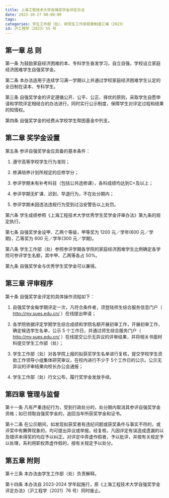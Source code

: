 ```yaml
---
title: 上海工程技术大学自强奖学金评定办法
date: 2023-10-27 00:00:00
tags: 
categories: 学生工作部（处）、研究生工作部规章制度汇编（2023）
id: 沪工程学〔2023〕55 号
---
```


## 第一章 总 则

第一条 为鼓励家庭经济困难的本、专科学生奋发学习，自立自强，学校设立家庭经济困难学生自强奖学金。

第二条 本办法适用于连续学习满一学期以上并通过学校家庭经济困难学生认定的全日制在读本、专科学生。

第三条 自强奖学金的评定遵循公开、公平、公正、择优的原则，采取学生自愿申请和学院评定相结合的办法进行，同时实行公示制度，保障学生对评定过程和结果的知情权。

第四条 自强奖学金的经费从学校学生帮困基金中列支。

## 第二章 奖学金设置

第五条 参评自强奖学金应具备的基本条件：

1. 遵守高等学校学生行为准则；

2. 修满培养计划所规定的应修学分；

3. 参评学期未有补考科目（包括公共选修课），各科成绩均达到C+及以上；

4. 参评学期无旷课、迟到、早退行为，不在处分期内；

5. 参评学期未因违法违规行为受到过治安警告以上处罚。

第六条 学生成绩参照《上海工程技术大学优秀学生奖学金评审办法》第九条的规定执行。

第七条 自强奖学金设甲、乙两个等级，甲等奖为 1200 元／学年(600 元／学期)，乙等奖为 600 元／学年(300 元／学期)。

第八条 学生工作部（处）参照参评学期各学院的家庭经济困难学生比例确定各学院可参评学生名额，其中甲、乙两等各占 50%。

第九条 自强奖学金与优秀学生奖学金可以兼得。

## 第三章 评审程序

第十条 自强奖学金评定的具体操作流程如下：

1. 自强奖学金每学期评定一次，凡符合条件者，须登陆师生综合服务信息门户（ http://my.sues.edu.cn/ ）在线提出申请；

2. 各学院依据评定学期学生综合成绩和学院名额开展初审工作，开展初审工作，确定候选学生名单，公示 5 个工作日，并通过师生综合服务门户（ http://my.sues.edu.cn/ ）在线提交公示无异议的评审结果，并将相关书面材料提交学生工作部（处）；

3. 学生工作部（处）对各学院上报的拟获奖学生名单进行复核，提交学校学生资助工作领导小组集体研究审议，在校内进行不少于 5个工作日的公示。公示无异议的评审结果向校长办公会通报；

4. 学生工作部（处）行文公布，履行奖学金发放手续。

## 第四章 管理与监督

第十一条 凡有严重违纪行为，受到行政处分的，处分期内取消其参评自强奖学金资格；如已领取自强奖学金的，追回当年所获奖学金和证书。

第十二条 在公示期间，如发现拟获奖者有违纪问题或获奖条件与事实不符的，或评奖中有舞弊现象的，均可提出异议或举报。经复核，凡因评定有误造成遗漏的以及错评未得奖的均应予以纠正。对评定中弄虚作假者，予以批评，并按有关规定予以处理，系利用职权弄虚作假的，按有关规定予以处分。

## 第五章 附则

第十三条 本办法由学生工作部（处）负责解释。

第十四条 本办法自 2023-2024 学年起施行，原《上海工程技术大学自强奖学金评定办法》（沪工程学〔2021〕76 号）同时废止。
